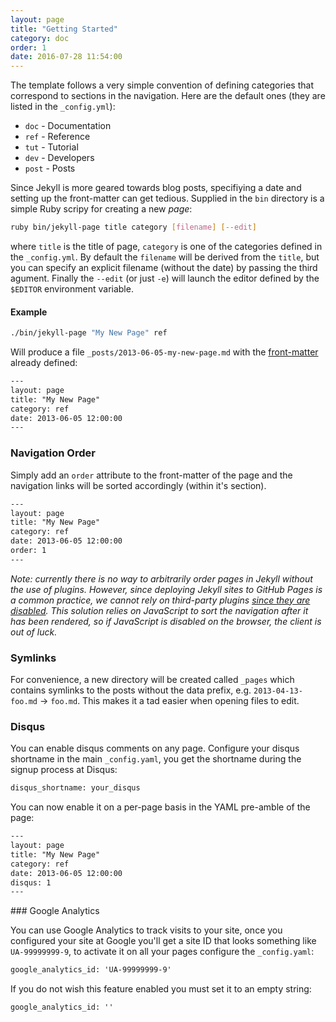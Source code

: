 ```yaml
---
layout: page
title: "Getting Started"
category: doc
order: 1
date: 2016-07-28 11:54:00
---
```


The template follows a very simple convention of defining categories that correspond to sections in the navigation. Here are the default ones (they are listed in the `_config.yml`):

- `doc` - Documentation
- `ref` - Reference
- `tut` - Tutorial
- `dev` - Developers
- `post` - Posts

Since Jekyll is more geared towards blog posts, specifiying a date and setting up the front-matter can get tedious. Supplied in the `bin` directory is a simple Ruby scripy for creating a new _page_:

```bash
ruby bin/jekyll-page title category [filename] [--edit]
```

where `title` is the title of page, `category` is one of the categories defined in the `_config.yml`. By default the `filename` will be derived from the `title`, but you can specify an explicit filename (without the date) by passing the third agument. Finally the `--edit` (or just `-e`) will launch the editor defined by the `$EDITOR` environment variable.

#### Example

```bash
./bin/jekyll-page "My New Page" ref
```

Will produce a file `_posts/2013-06-05-my-new-page.md` with the [front-matter](http://jekyllrb.com/docs/frontmatter/) already defined:

```html
---
layout: page
title: "My New Page"
category: ref
date: 2013-06-05 12:00:00
---
```

### Navigation Order

Simply add an `order` attribute to the front-matter of the page and the navigation links will be sorted accordingly (within it's section).

```html
---
layout: page
title: "My New Page"
category: ref
date: 2013-06-05 12:00:00
order: 1
---
```

_Note: currently there is no way to arbitrarily order pages in Jekyll without the use of plugins. However, since deploying Jekyll sites to GitHub Pages is a common practice, we cannot rely on third-party plugins [since they are disabled](https://help.github.com/articles/pages-don-t-build-unable-to-run-jekyll#unsafe-plugins). This solution relies on JavaScript to sort the navigation after it has been rendered, so if JavaScript is disabled on the browser, the client is out of luck._

### Symlinks

For convenience, a new directory will be created called `_pages` which contains symlinks to the posts without the data prefix, e.g. `2013-04-13-foo.md` &rarr; `foo.md`. This makes it a tad easier when opening files to edit.

### Disqus

You can enable disqus comments on any page.  Configure your disqus shortname in the main ```_config.yaml```, you get the shortname during the signup process at Disqus:

```html
disqus_shortname: your_disqus
```

You can now enable it on a per-page basis in the YAML pre-amble of the page:

```html
---
layout: page
title: "My New Page"
category: ref
date: 2013-06-05 12:00:00
disqus: 1
---
```

### Google Analytics

You can use Google Analytics to track visits to your site, once you configured your site at Google you'll get a site ID that looks something like ```UA-99999999-9```, to activate it on all your pages configure the ```_config.yaml```:

```html
google_analytics_id: 'UA-99999999-9'
```

If you do not wish this feature enabled you must set it to an empty string:

```html
google_analytics_id: ''
```
